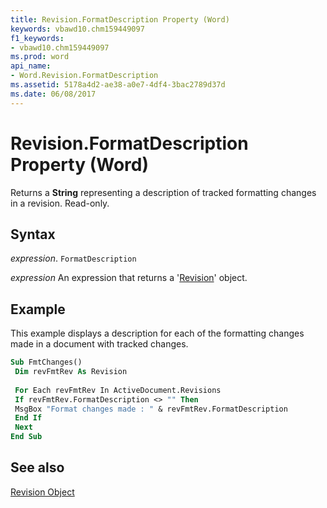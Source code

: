 ```yaml
---
title: Revision.FormatDescription Property (Word)
keywords: vbawd10.chm159449097
f1_keywords:
- vbawd10.chm159449097
ms.prod: word
api_name:
- Word.Revision.FormatDescription
ms.assetid: 5178a4d2-ae38-a0e7-4df4-3bac2789d37d
ms.date: 06/08/2017
---
```



# Revision.FormatDescription Property (Word)

Returns a  **String** representing a description of tracked formatting changes in a revision. Read-only.


## Syntax

 _expression_. `FormatDescription`

 _expression_ An expression that returns a '[Revision](Word.Revision.md)' object.


## Example

This example displays a description for each of the formatting changes made in a document with tracked changes.


```vb
Sub FmtChanges() 
 Dim revFmtRev As Revision 
 
 For Each revFmtRev In ActiveDocument.Revisions 
 If revFmtRev.FormatDescription <> "" Then 
 MsgBox "Format changes made : " & revFmtRev.FormatDescription 
 End If 
 Next 
End Sub
```


## See also


[Revision Object](Word.Revision.md)

